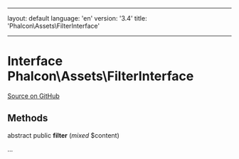* * *

layout: default language: 'en' version: '3.4' title: 'Phalcon\Assets\FilterInterface'

* * *

# Interface **Phalcon\Assets\FilterInterface**

<a href="https://github.com/phalcon/cphalcon/tree/v3.4.0/phalcon/assets/filterinterface.zep" class="btn btn-default btn-sm">Source on GitHub</a>

## Methods

abstract public **filter** (*mixed* $content)

...